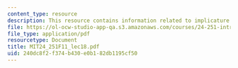 ```yaml
---
content_type: resource
description: This resource contains information related to implicature.
file: https://ol-ocw-studio-app-qa.s3.amazonaws.com/courses/24-251-introduction-to-philosophy-of-language-fall-2011/240dc8f2f374b430e0b182db1195cf50_MIT24_251F11_lec18.pdf
file_type: application/pdf
resourcetype: Document
title: MIT24_251F11_lec18.pdf
uid: 240dc8f2-f374-b430-e0b1-82db1195cf50
---
```

